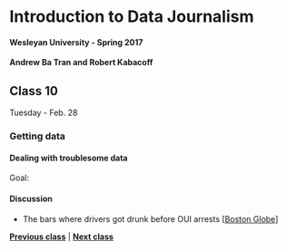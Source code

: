 # Introduction to Data Journalism
  
#### Wesleyan University - Spring 2017
  
**Andrew Ba Tran and Robert Kabacoff**
  
## Class 10
Tuesday - Feb. 28
                             
### Getting data
                             
#### Dealing with troublesome data
                             
Goal: 
                             
#### Discussion

    
* The bars where drivers got drunk before OUI arrests [[Boston Globe](https://www.bostonglobe.com/business/2016/12/31/the-bars-where-drivers-got-drunk-before-their-oui-arrests/6pJV2qmcYExUz4SLEdPjoI/story.html)]

                   
**[Previous class](class9.md)** | **[Next class](class11.md)**
